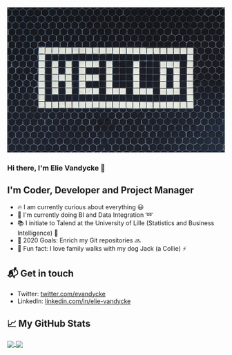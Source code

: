 <br />

![Hello 👋🏻](https://raw.githubusercontent.com/evandycke/evandycke/master/images/evandycke_repo.png)

###  Hi there, I'm Elie Vandycke :wave:

## I'm Coder, Developer and Project Manager

- :fire: I am currently curious about everything :smiley:
- :school_satchel: I'm currently doing BI and Data Integration :loop:
- :books: I initiate to Talend at the University of Lille (Statistics and Business Intelligence) :green_book:
- :rocket: 2020 Goals: Enrich my Git repositories :soon:
- :raised_hands: Fun fact: I love family walks with my dog Jack (a Collie) :zap:

## 📬 Get in touch

- Twitter: [twitter.com/evandycke][1]
- LinkedIn: [linkedin.com/in/elie-vandycke][2]

## &#x1f4c8; My GitHub Stats

<a href="https://github.com/evandycke/evandycke">
  <img align="center" src="https://github-readme-stats.vercel.app/api/top-langs/?username=evandycke&hide=java,html&title_color=ffffff&text_color=c9cacc&icon_color=2bbc8a&bg_color=1d1f21" />
</a>

<a href="https://github.com/evandycke/evandycke">
  <img align="center" src="https://github-readme-stats.vercel.app/api?username=evandycke&show_icons=true&line_height=27&count_private=true&title_color=ffffff&text_color=c9cacc&icon_color=2bbc8a&bg_color=1d1f21" />
</a>

[1]: https://www.twitter.com/evandycke
[2]: https://www.linkedin.com/in/elie-vandycke

<br />